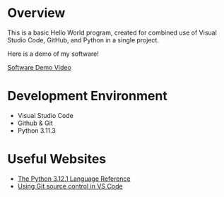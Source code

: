 <!-- Step 8 -->

# Overview

This is a basic Hello World program, created for combined use of Visual Studio Code, GitHub, and Python in a single project.

Here is a demo of my software!

[Software Demo Video](http://youtube.link.goes.here)

# Development Environment

* Visual Studio Code
* Github & Git
* Python 3.11.3

# Useful Websites
* [The Python 3.12.1 Language Reference](https://docs.python.org/3/reference/index.html)
* [Using Git source control in VS Code](https://code.visualstudio.com/docs/sourcecontrol/overview)